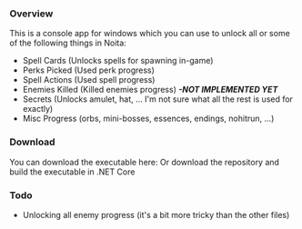 <h3>Overview</h3>

This is a console app for windows which you can use to unlock all or some of the following things in Noita:

* Spell Cards (Unlocks spells for spawning in-game)
* Perks Picked (Used perk progress)
* Spell Actions (Used spell progress)
* Enemies Killed (Killed enemies progress) <i><b> -NOT IMPLEMENTED YET</b></i>
* Secrets (Unlocks amulet, hat, ... I'm not sure what all the rest is used for exactly)
* Misc Progress (orbs, mini-bosses, essences, endings, nohitrun, ...)


<h3>Download</h3>

You can download the executable here: 
Or download the repository and build the executable in .NET Core

<h3>Todo</h3>

* Unlocking all enemy progress (it's a bit more tricky than the other files)

